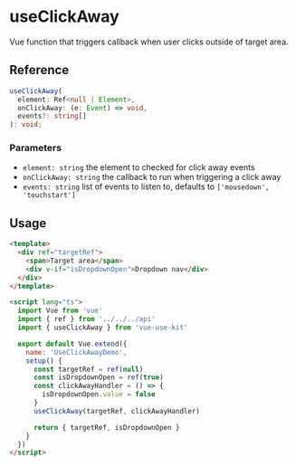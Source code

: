 # useClickAway

Vue function that triggers callback when user clicks outside of target area.

## Reference

```typescript
useClickAway(
  element: Ref<null | Element>,
  onClickAway: (e: Event) => void,
  events?: string[]
): void;
```

### Parameters

- `element: string` the element to checked for click away events
- `onClickAway: string` the callback to run when triggering a click away
- `events: string` list of events to listen to, defaults to `['mousedown', 'touchstart']`

## Usage

```html
<template>
  <div ref="targetRef">
    <span>Target area</span>
    <div v-if="isDropdownOpen">Dropdown nav</div>
  </div>
</template>

<script lang="ts">
  import Vue from 'vue'
  import { ref } from '../../../api'
  import { useClickAway } from 'vue-use-kit'

  export default Vue.extend({
    name: 'UseClickAwayDemo',
    setup() {
      const targetRef = ref(null)
      const isDropdownOpen = ref(true)
      const clickAwayHandler = () => {
        isDropdownOpen.value = false
      }
      useClickAway(targetRef, clickAwayHandler)

      return { targetRef, isDropdownOpen }
    }
  })
</script>
```
